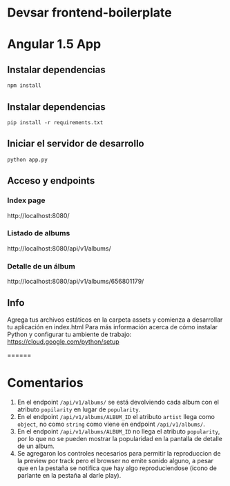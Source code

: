# Devsar frontend-boilerplate

# Angular 1.5 App
## Instalar dependencias
`npm install`


## Instalar dependencias
`pip install -r requirements.txt`

## Iniciar el servidor de desarrollo
`python app.py`

## Acceso y endpoints

### Index page
http://localhost:8080/

### Listado de albums
http://localhost:8080/api/v1/albums/

### Detalle de un álbum
http://localhost:8080/api/v1/albums/656801179/

## Info
Agrega tus archivos estáticos en la carpeta assets y comienza a desarrollar tu aplicación en index.html
Para más información acerca de cómo instalar Python y configurar tu ambiente de trabajo: https://cloud.google.com/python/setup

======

# Comentarios
1. En el endpoint `/api/v1/albums/` se está devolviendo cada album con el atributo `popilarity` en lugar de `popularity`.
2. En el endpoint `/api/v1/albums/ALBUM_ID` el atributo `artist` llega como `object`, no como `string` como viene en endpoint `/api/v1/albums/`. 
3. En el endpoint `/api/v1/albums/ALBUM_ID` no llega el atributo `popularity`, por lo que no se pueden mostrar la popularidad en la pantalla de detalle de un album. 
4. Se agregaron los controles necesarios para permitir la reproduccion de la preview por track pero el browser no emite sonido alguno, a pesar que en la pestaña se notifica que hay algo reproduciendose (icono de parlante en la pestaña al darle play). 
